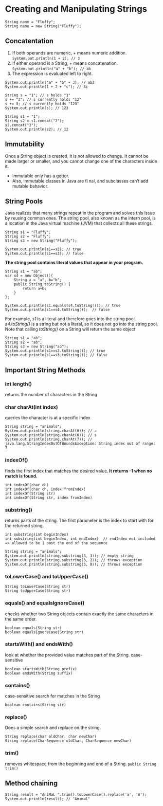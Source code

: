 # Creating and Manipulating Strings

```
String name = "Fluffy";
String name = new String("Fluffy");
```

## Concatentation

1. If both operands are numeric, + means numeric addition.  `System.out.println(1 + 2); // 3`
2. If either operand is a String, + means concatenation.  `System.out.println("a" + "b"); // ab`
3. The expression is evaluated left to right. 
```
System.out.println("a" + "b" + 3); // ab3
System.out.println(1 + 2 + "c"); // 3c

String s = "1"; // s holds "1"
s += "2"; // s currently holds "12"
s += 3; // s currently holds "123"
System.out.println(s); // 123

String s1 = "1";
String s2 = s1.concat("2");
s2.concat("3");
System.out.println(s2); // 12

```

## Immutability
Once a String object is created, it is not allowed to change. It cannot be made larger or
smaller, and you cannot change one of the characters inside it.

* Immutable only has a getter.
* Also, immutable classes in Java are fi nal, and subclasses can’t add mutable behavior.

## String Pools
Java realizes that many strings repeat in the program and solves this issue by reusing common ones. The 
string pool, also known as the intern pool, is a location in the Java virtual machine (JVM)
that collects all these strings.
```
String s1 = "Fluffy";
String s2 = "Fluffy";
String s3 = new String("Fluffy");

System.out.println(s1==s2); // true
System.out.println(s1==s3); // false
```

__The string pool contains literal values that appear in your program.__  

```
String s1 = "ab";
var s4 = new Object(){
    String a = "a", b="b";
    public String toString() {
        return a+b;
    }
};

System.out.println(s1.equals(s4.toString())); // true
System.out.println(s1==s4.toString());  // false
```

For example, _s1_ is a literal and therefore goes into the string pool. _s4.toString()_ is a string
but not a literal, so it does not go into the string pool. 
Note that calling _toString()_ on a String will return the same object.
```
String s1 = "ab";
String s2 = "ab";
String s3 = new String("ab");
System.out.println(s1==s2.toString()); // true
System.out.println(s1==s3.toString()); // false
```
## Important String Methods

### int length()
returns the number of characters in the String

### char charAt(int index)
queries the character is at a specific index
```
String string = "animals";
System.out.println(string.charAt(0)); // a
System.out.println(string.charAt(6)); // s
System.out.println(string.charAt(7)); // java.lang.StringIndexOutOfBoundsException: String index out of range: 7
```
### indexOf()
finds the first index that matches the desired value. __It returns –1 when no match is found.__
```
int indexOf(char ch)
int indexOf(char ch, index fromIndex)
int indexOf(String str)
int indexOf(String str, index fromIndex)
```
### substring()
returns parts of the string. The first parameter is the index to start with for the returned string.
```
int substring(int beginIndex)
int substring(int beginIndex, int endIndex)  // endIndex not included => allowed to be 1 past the end of the sequence
```

```
String string = "animals";
System.out.println(string.substring(3, 3)); // empty string
System.out.println(string.substring(3, 2)); // throws exception
System.out.println(string.substring(3, 8)); // throws exception
```
### toLowerCase() and toUpperCase()
```
String toLowerCase(String str)
String toUpperCase(String str)
```
### equals() and equalsIgnoreCase()
checks whether two String objects contain exactly the same characters in the same order.
```
boolean equals(String str)
boolean equalsIgnoreCase(String str)
```
### startsWith() and endsWith()
look at whether the provided value matches part of the String. case-sensitive
```
boolean startsWith(String prefix)
boolean endsWith(String suffix)
```
### contains()
case-sensitive search for matches in the String
```
boolean contains(String str)
```
### replace()
Does a simple search and replace on the string.
```
String replace(char oldChar, char newChar)
String replace(CharSequence oldChar, CharSequence newChar)
```
### trim()
removes whitespace from the beginning and end of a String.
`public String trim()`

## Method chaining
```
String result = "AniMaL ".trim().toLowerCase().replace('a', 'A');
System.out.println(result); // "Animal"
```


